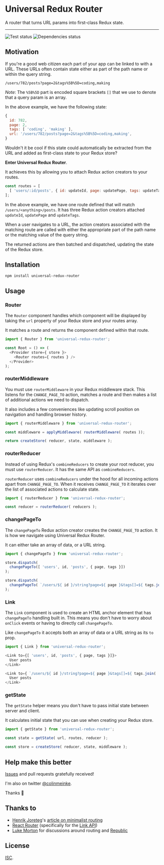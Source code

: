 # Universal Redux Router

A router that turns URL params into first-class Redux state.

---

![Test status](https://img.shields.io/travis/colinmeinke/universal-redux-router.svg)
![Dependencies status](https://img.shields.io/david/colinmeinke/universal-js.svg)

## Motivation

If you're a good web citizen each part of your app can be
linked to with a URL. These URLs often contain state either
as part of the path name or within the query string.

```
/users/782/posts?page=2&tags%5B%5D=coding,making
```

*Note*: The `%5B%5D` part is encoded square brackets `[]`
that we use to denote that a query param is an array.

In the above example, we have the following state:

```js
{
  id: 782,
  page: 2,
  tags: [ 'coding', 'making' ],
  url: '/users/782/posts?page=2&tags%5B%5D=coding,making',
}
```

Wouldn't it be cool if this state could automatically be
extracted from the URL and added as first-class state to your
Redux store?

**Enter Universal Redux Router**.

It achieves this by allowing you to attach Redux action
creators to your routes.

```js
const routes = [
  [ 'users/:id/posts', { id: updateId, page: updatePage, tags: updateTags }, <UsersPosts /> ],
];
```

In the above example, we have one route defined that will
match `/users/<anything>/posts`. It has three Redux action
creators attached `updateId`, `updatePage` and `updateTags`.

When a user navigates to a URL, the action creators associated
with the matching route are called with either the appropriate
part of the path name or the matching value of the query
string.

The returned actions are then batched and dispatched, updating
the state of the Redux store.

## Installation

```
npm install universal-redux-router
```

## Usage

### Router

The `Router` component handles which component will be
displayed by taking the `url` property of your Redux store and
your routes array.

It matches a route and returns the component defined within
that route.

```js
import { Router } from 'universal-redux-router';

const Root = () => (
  <Provider store={ store }>
    <Router routes={ routes } />
  </Provider>
);
```

### routerMiddleware

You must use `routerMiddleware` in your Redux middleware
stack. This listens for the `CHANGE_PAGE_TO` action, matches a
route and then makes a list of additional actions we need to
dispatch.

It also includes a few conveniences like updating scroll
position on navigation and handling browser history.

```js
import { routerMiddleware } from 'universal-redux-router';

const middleware = applyMiddleware( routerMiddleware( routes ));

return createStore( reducer, state, middleware );
```

### routerReducer

Instead of using Redux's `combineReducers` to create your
root reducer, you must use `routerReducer`. It has the same
API as `combineReducers`.

`routerReducer` uses `combineReducers` under the hood for all
incoming actions apart from `CHANGE_PAGE_TO`. When it receives
`CHANGE_PAGE_TO` it iterates over the list of associated
actions to calculate state.

```js
import { routerReducer } from 'universal-redux-router';

const reducer = routerReducer( reducers );
```

### changePageTo

The `changePageTo` Redux action creator creates the
`CHANGE_PAGE_TO` action. It is how we navigate using Universal
Redux Router.

It can either take an array of data, or a URL string.

```js
import { changePageTo } from 'universal-redux-router';

store.dispatch(
  changePageTo([ 'users', id, 'posts', { page, tags }])
);

store.dispatch(
  changePageTo( `/users/${ id }/string?page=${ page }&tags[]=${ tags.join( ',' )}` )
);
```

### Link

The `Link` component is used to create an HTML anchor element
that has `changePageTo` handling built in. This means you
don't have to worry about `onClick` events or having to
directly call `changePageTo`.

Like `changePageTo` it accepts both an array of data or a URL
string as its `to` prop.

```js
import { Link } from 'universal-redux-router';

<Link to={[ 'users', id, 'posts', { page, tags }]}>
  User posts
</Link>

<Link to={ `/users/${ id }/string?page=${ page }&tags[]=${ tags.join( ',' )}` }>
  User posts
</Link>
```

### getState

The `getState` helper means you don't have to pass initial
state between server and client.

It calculates initial state that you can use when creating
your Redux store.

```js
import { getState } from 'universal-redux-router';

const state = getState( url, routes, reducer );

const store = createStore( reducer, state, middleware );
```

## Help make this better

[Issues](https://github.com/colinmeinke/universal-redux-router/issues/new)
and pull requests gratefully received!

I'm also on twitter [@colinmeinke](https://twitter.com/colinmeinke).

Thanks :star2:

## Thanks to

- [Henrik Joreteg](https://twitter.com/HenrikJoreteg)'s [article on minimalist routing](https://gist.github.com/HenrikJoreteg/530c1da6a5e0ff9bd9ad)
- [React Router](https://github.com/rackt/react-router) (specifically for the [Link API](https://github.com/rackt/react-router/blob/master/modules/Link.js))
- [Luke Morton](https://twitter.com/lukemorton) for discussions around routing and [Republic](https://github.com/lukemorton/republic)

## License

[ISC](./LICENSE.md).
